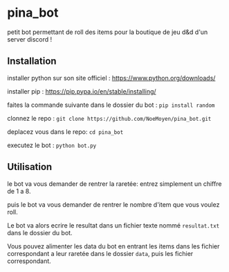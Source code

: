 # pina_bot
petit bot permettant de roll des items pour la boutique de jeu d&amp;d d'un server discord ! 

## Installation
installer python sur son site officiel : https://www.python.org/downloads/

installer pip : https://pip.pypa.io/en/stable/installing/

faites la commande suivante dans le dossier du bot : `pip install random`

clonnez le repo : `git clone https://github.com/NoeMoyen/pina_bot.git`

deplacez vous dans le repo: `cd pina_bot`

executez le bot : `python bot.py`

## Utilisation

le bot va vous demander de rentrer la raretée: entrez simplement un chiffre de 1 a 8.

puis le bot va vous demander de rentrer le nombre d'item que vous voulez roll.

Le bot va alors ecrire le resultat dans un fichier texte nommé `resultat.txt` dans le dossier du bot.

Vous pouvez alimenter les data du bot en entrant les items dans les fichier correspondant a leur raretée dans le dossier `data`, puis les fichier correspondant.

